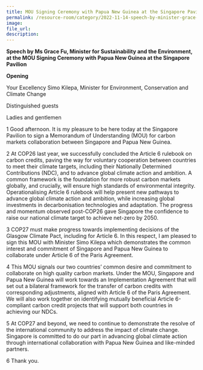 ```yaml
---  
title: MOU Signing Ceremony with Papua New Guinea at the Singapore Pavilion - Ms Grace Fu
permalink: /resource-room/category/2022-11-14-speech-by-minister-grace-fu-mou-signing-ceremony-papua-new-guinea
image:  
file_url:  
description:  
---  
```


**Speech by Ms Grace Fu, Minister for Sustainability and the Environment, at the MOU Signing Ceremony with Papua New Guinea at the Singapore Pavilion**

**Opening**

Your Excellency Simo Kilepa, Minister for Environment, Conservation and Climate Change

Distinguished guests

Ladies and gentlemen

1 Good afternoon. It is my pleasure to be here today at the Singapore Pavilion to sign a Memorandum of Understanding (MOU) for carbon markets collaboration between Singapore and Papua New Guinea. 

2 At COP26 last year, we successfully concluded the Article 6 rulebook on carbon credits, paving the way for voluntary cooperation between countries to meet their climate targets, including their Nationally Determined Contributions (NDC), and to advance global climate action and ambition. A common framework is the foundation for more robust carbon markets globally, and crucially, will ensure high standards of environmental integrity. Operationalising Article 6 rulebook will help present new pathways to advance global climate action and ambition, while increasing global investments in decarbonisation technologies and adaptation. The progress and momentum observed post-COP26 gave Singapore the confidence to raise our national climate target to achieve net-zero by 2050. 

3 COP27 must make progress towards implementing decisions of the Glasgow Climate Pact, including for Article 6. In this respect, I am pleased to sign this MOU with Minister Simo Kilepa which demonstrates the common interest and commitment of Singapore and Papua New Guinea to collaborate under Article 6 of the Paris Agreement.

4 This MOU signals our two countries’ common desire and commitment to collaborate on high quality carbon markets. Under the MOU, Singapore and Papua New Guinea will work towards an Implementation Agreement that will set out a bilateral framework for the transfer of carbon credits with corresponding adjustments, aligned with Article 6 of the Paris Agreement. We will also work together on identifying mutually beneficial Article 6-compliant carbon credit projects that will support both countries in achieving our NDCs.

5 At COP27 and beyond, we need to continue to demonstrate the resolve of the international community to address the impact of climate change. Singapore is committed to do our part in advancing global climate action through international collaboration with Papua New Guinea and like-minded partners.

6 Thank you.
